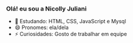 ### Olá! eu sou a Nicolly Juliani 

- 🌱 Estudando: HTML, CSS, JavaScript e Mysql
- 😄 Pronomes: ela/dela
- ⚡ Curiosidades: Gosto de trabalhar em equipe



